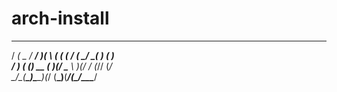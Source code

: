 # arch-install



  __  ____  ___ _  _    __ __ _ ____ ____ __  __   __   
 / _\(  _ \/ __/ )( \  (  (  ( / ___(_  _/ _\(  ) (  )  
/    \)   ( (__) __ (   )(/    \___ \ )(/    / (_// (_/\
\_/\_(__\_)\___\_)(_/  (__\_)__(____/(__\_/\_\____\____/


